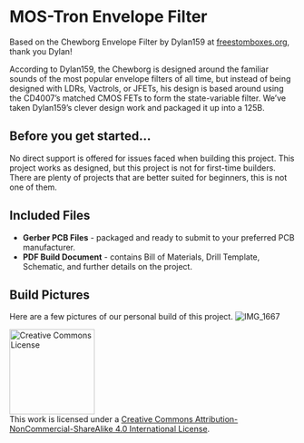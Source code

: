# MOS-Tron Envelope Filter

Based on the Chewborg Envelope Filter by Dylan159 at <a href="https://www.freestompboxes.org/viewtopic.php?p=295935&sid=e7d8aaea46729323c06e2183b44c25a7#p295935">freestomboxes.org</a>, thank you Dylan!

According to Dylan159, the Chewborg is designed around the familiar sounds of the most popular envelope filters of all time, but instead of being designed with LDRs, Vactrols, or JFETs, his design is based around using the CD4007’s matched CMOS FETs to form the state-variable filter. We’ve taken Dylan159’s clever design work and packaged it up into a 125B.

## Before you get started...

No direct support is offered for issues faced when building this project. This project works as designed, but this project is not for first-time builders. There are plenty of projects that are better suited for beginners, this is not one of them.

## Included Files

<ul>
  <li><b>Gerber PCB Files</b> - packaged and ready to submit to your preferred PCB manufacturer.</li>
  <li><b>PDF Build Document</b> - contains Bill of Materials, Drill Template, Schematic, and further details on the project.</li>
</ul>

## Build Pictures

Here are a few pictures of our personal build of this project.
![IMG_1667](https://github.com/user-attachments/assets/0a6aedcb-9801-4fee-b176-ecdb7c89d1e7)



<a rel="license" href="http://creativecommons.org/licenses/by-nc-sa/4.0/"><img alt="Creative Commons License" style="border-width:0; width:150px; height:auto" src="https://mirrors.creativecommons.org/presskit/buttons/88x31/png/by-nc-sa.png" /></a><br />This work is licensed under a <a rel="license" href="http://creativecommons.org/licenses/by-nc-sa/4.0/">Creative Commons Attribution-NonCommercial-ShareAlike 4.0 International License</a>.
